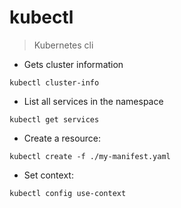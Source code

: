 # kubectl

> Kubernetes cli


- Gets cluster information

`kubectl cluster-info`

- List all services in the namespace

`kubectl get services`

- Create a resource:

`kubectl create -f ./my-manifest.yaml    `

- Set context:

`kubectl config use-context`


